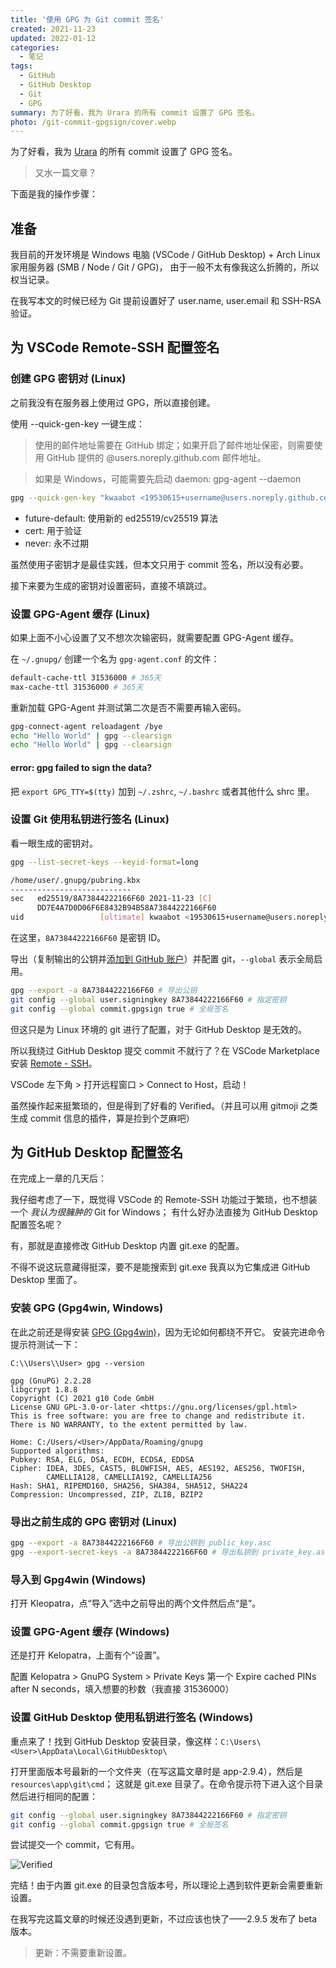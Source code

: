 ```yaml
---
title: '使用 GPG 为 Git commit 签名'
created: 2021-11-23
updated: 2022-01-12
categories:
  - 笔记
tags:
  - GitHub
  - GitHub Desktop
  - Git
  - GPG
summary: 为了好看，我为 Urara 的所有 commit 设置了 GPG 签名。
photo: /git-commit-gpgsign/cover.webp
---
```


为了好看，我为 [Urara](https://github.com/importantimport/urara) 的所有 commit 设置了 GPG 签名。

> 又水一篇文章？

下面是我的操作步骤：

## 准备

我目前的开发环境是 Windows 电脑 (VSCode / GitHub Desktop) + Arch Linux 家用服务器 (SMB / Node / Git / GPG)，
由于一般不太有像我这么折腾的，所以权当记录。

在我写本文的时候已经为 Git 提前设置好了 user.name, user.email 和 SSH-RSA 验证。

## 为 VSCode Remote-SSH 配置签名

### 创建 GPG 密钥对 (Linux)

之前我没有在服务器上使用过 GPG，所以直接创建。

使用 --quick-gen-key 一键生成：

> 使用的邮件地址需要在 GitHub 绑定；如果开启了邮件地址保密，则需要使用 GitHub 提供的 @users.noreply.github.com 邮件地址。

> 如果是 Windows，可能需要先启动 daemon: gpg-agent --daemon

```bash
gpg --quick-gen-key "kwaabot <19530615+username@users.noreply.github.com>" future-default cert never
```

- future-default: 使用新的 ed25519/cv25519 算法
- cert: 用于验证
- never: 永不过期

虽然使用子密钥才是最佳实践，但本文只用于 commit 签名，所以没有必要。

接下来要为生成的密钥对设置密码，直接不填跳过。

### 设置 GPG-Agent 缓存 (Linux)

如果上面不小心设置了又不想次次输密码，就需要配置 GPG-Agent 缓存。

在 `~/.gnupg/` 创建一个名为 `gpg-agent.conf` 的文件：

```bash
default-cache-ttl 31536000 # 365天
max-cache-ttl 31536000 # 365天
```

重新加载 GPG-Agent 并测试第二次是否不需要再输入密码。

```bash
gpg-connect-agent reloadagent /bye
echo "Hello World" | gpg --clearsign
echo "Hello World" | gpg --clearsign
```

#### error: gpg failed to sign the data?

把 `export GPG_TTY=$(tty)` 加到 `~/.zshrc`, `~/.bashrc` 或者其他什么 shrc 里。

### 设置 Git 使用私钥进行签名 (Linux)

看一眼生成的密钥对。

```bash
gpg --list-secret-keys --keyid-format=long

/home/user/.gnupg/pubring.kbx
---------------------------
sec   ed25519/8A73844222166F60 2021-11-23 [C]
      DD7E4A7D0D06F6E8432B94B58A73844222166F60
uid                 [ultimate] kwaabot <19530615+username@users.noreply.github.com>
```

在这里，`8A73844222166F60` 是密钥 ID。

导出（复制输出的公钥并[添加到 GitHub 账户](https://docs.github.com/cn/authentication/managing-commit-signature-verification/adding-a-new-gpg-key-to-your-github-account)）并配置 git，`--global` 表示全局启用。

```bash
gpg --export -a 8A73844222166F60 # 导出公钥
git config --global user.signingkey 8A73844222166F60 # 指定密钥
git config --global commit.gpgsign true # 全局签名
```

但这只是为 Linux 环境的 git 进行了配置，对于 GitHub Desktop 是无效的。

所以我绕过 GitHub Desktop 提交 commit 不就行了？在 VSCode Marketplace 安装 [Remote - SSH](https://marketplace.visualstudio.com/items?itemName=ms-vscode-remote.remote-ssh)。

VSCode 左下角 > 打开远程窗口 > Connect to Host，启动！

虽然操作起来挺繁琐的，但是得到了好看的 Verified。（并且可以用 gitmoji 之类生成 commit 信息的插件，算是捡到个芝麻吧）

## 为 GitHub Desktop 配置签名

在完成上一章的几天后：

我仔细考虑了一下，既觉得 VSCode 的 Remote-SSH 功能过于繁琐，也不想装一个 _我认为很臃肿的_ Git for Windows；
有什么好办法直接为 GitHub Desktop 配置签名呢？

有，那就是直接修改 GitHub Desktop 内置 git.exe 的配置。

不得不说这玩意藏得挺深，要不是能搜索到 git.exe 我真以为它集成进 GitHub Desktop 里面了。

### 安装 GPG (Gpg4win, Windows)

在此之前还是得安装 [GPG (Gpg4win)](https://gpg4win.org/download.html)，因为无论如何都绕不开它。
安装完进命令提示符测试一下：

```text
C:\\Users\\User> gpg --version

gpg (GnuPG) 2.2.28
libgcrypt 1.8.8
Copyright (C) 2021 g10 Code GmbH
License GNU GPL-3.0-or-later <https://gnu.org/licenses/gpl.html>
This is free software: you are free to change and redistribute it.
There is NO WARRANTY, to the extent permitted by law.

Home: C:/Users/<User>/AppData/Roaming/gnupg
Supported algorithms:
Pubkey: RSA, ELG, DSA, ECDH, ECDSA, EDDSA
Cipher: IDEA, 3DES, CAST5, BLOWFISH, AES, AES192, AES256, TWOFISH,
        CAMELLIA128, CAMELLIA192, CAMELLIA256
Hash: SHA1, RIPEMD160, SHA256, SHA384, SHA512, SHA224
Compression: Uncompressed, ZIP, ZLIB, BZIP2
```

### 导出之前生成的 GPG 密钥对 (Linux)

```bash
gpg --export -a 8A73844222166F60 # 导出公钥到 public_key.asc
gpg --export-secret-keys -a 8A73844222166F60 # 导出私钥到 private_key.asc
```

### 导入到 Gpg4win (Windows)

打开 Kleopatra，点“导入”选中之前导出的两个文件然后点“是”。

### 设置 GPG-Agent 缓存 (Windows)

还是打开 Kelopatra，上面有个“设置”。

配置 Kelopatra > GnuPG System > Private Keys 第一个 Expire cached PINs after N seconds，填入想要的秒数（我直接 31536000）

### 设置 GitHub Desktop 使用私钥进行签名 (Windows)

重点来了！找到 GitHub Desktop 安装目录，像这样：`C:\Users\<User>\AppData\Local\GitHubDesktop\`

打开里面版本号最新的一个文件夹（在写这篇文章时是 app-2.9.4），然后是 `resources\app\git\cmd`；
这就是 git.exe 目录了。在命令提示符下进入这个目录然后进行相同的配置：

```bash
git config --global user.signingkey 8A73844222166F60 # 指定密钥
git config --global commit.gpgsign true # 全局签名
```

尝试提交一个 commit，它有用。

![Verified](/git-commit-gpgsign/verified.webp)

完结！由于内置 git.exe 的目录包含版本号，所以理论上遇到软件更新会需要重新设置。

在我写完这篇文章的时候还没遇到更新，不过应该也快了——2.9.5 发布了 beta 版本。

> 更新：不需要重新设置。
